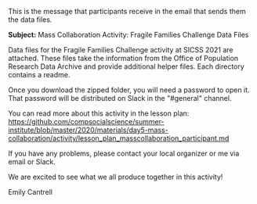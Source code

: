 This is the message that participants receive in the email that sends them the data files.

__Subject:__ Mass Collaboration Activity: Fragile Families Challenge Data Files

Data files for the Fragile Families Challenge activity at SICSS 2021 are attached. These files take the information from the Office of Population Research Data Archive and provide additional helper files. Each directory contains a readme.

Once you download the zipped folder, you will need a password to open it. That password will be distributed on Slack in the "#general" channel.

You can read more about this activity in the lesson plan: https://github.com/compsocialscience/summer-institute/blob/master/2020/materials/day5-mass-collaboration/activity/lesson_plan_masscollaboration_participant.md

If you have any problems, please contact your local organizer or me via email or Slack.

We are excited to see what we all produce together in this activity!

Emily Cantrell
